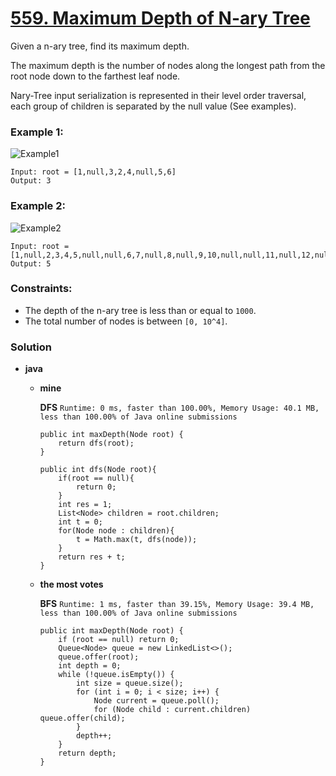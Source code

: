 # [559. Maximum Depth of N-ary Tree](https://leetcode.com/problems/maximum-depth-of-n-ary-tree/)

Given a n-ary tree, find its maximum depth.

The maximum depth is the number of nodes along the longest path from the root node down to the farthest leaf node.

Nary-Tree input serialization is represented in their level order traversal, each group of children is separated by the null value (See examples).

 
### Example 1:
![Example1](https://assets.leetcode.com/uploads/2018/10/12/narytreeexample.png)
```
Input: root = [1,null,3,2,4,null,5,6]
Output: 3
```

### Example 2:
![Example2](https://assets.leetcode.com/uploads/2019/11/08/sample_4_964.png)
```
Input: root = [1,null,2,3,4,5,null,null,6,7,null,8,null,9,10,null,null,11,null,12,null,13,null,null,14]
Output: 5
``` 

### Constraints:
* The depth of the n-ary tree is less than or equal to `1000`.
* The total number of nodes is between `[0, 10^4]`.


### Solution
* **java**
  * **mine**
    
    **DFS** `Runtime: 0 ms, faster than 100.00%, Memory Usage: 40.1 MB, less than 100.00% of Java online submissions`
    ```
    public int maxDepth(Node root) {
        return dfs(root);
    }
    
    public int dfs(Node root){
        if(root == null){
            return 0;
        }
        int res = 1;
        List<Node> children = root.children;
        int t = 0;
        for(Node node : children){
            t = Math.max(t, dfs(node));
        }
        return res + t;
    }
    ```
  * **the most votes** 
 
    **BFS** `Runtime: 1 ms, faster than 39.15%, Memory Usage: 39.4 MB, less than 100.00% of Java online submissions`
    ```
    public int maxDepth(Node root) {
        if (root == null) return 0;
        Queue<Node> queue = new LinkedList<>();
        queue.offer(root);
        int depth = 0;
        while (!queue.isEmpty()) {
            int size = queue.size();
            for (int i = 0; i < size; i++) {
                Node current = queue.poll();
                for (Node child : current.children) queue.offer(child);
            }
            depth++;
        }
        return depth;
    }
    ```
